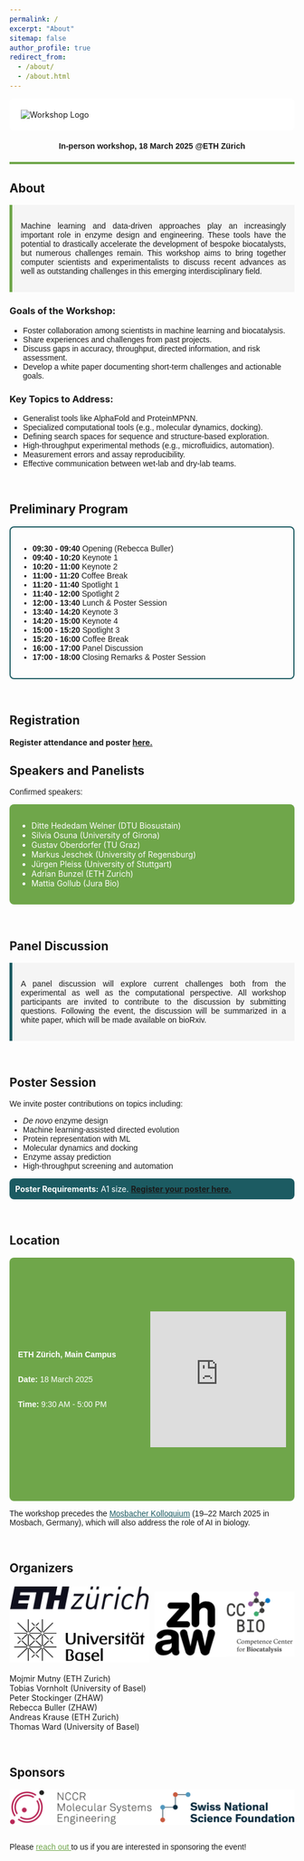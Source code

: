 ```yaml
---
permalink: /
excerpt: "About"
sitemap: false
author_profile: true
redirect_from: 
  - /about/
  - /about.html
---
```


<div style="background-color: white; padding: 20px; border-radius: 8px;">
  <img src="images/logo.png" alt="Workshop Logo" style="max-height: 50vh; display: block; margin: 0 auto;" />
</div>

#### <center style="font-family: 'Arial Nova Light', Arial, sans-serif;"> In-person workshop, 18 March 2025 @ETH Zürich</center> ####

<div style="border-bottom: 4px solid #6FA64A; margin-top: 20px;"></div>

## About
<div style="padding: 15px; background-color: #f5f5f5; border-left: 5px solid #6FA64A;">
  <p style="text-align: justify; font-family: 'Arial Nova Light', Arial, sans-serif;">Machine learning and data-driven approaches play an increasingly important role in enzyme design and engineering. These tools have the potential to drastically accelerate the development of bespoke biocatalysts, but numerous challenges remain. This workshop aims to bring together computer scientists and experimentalists to discuss recent advances as well as outstanding challenges in this emerging interdisciplinary field.</p>
</div>

### Goals of the Workshop:
<ul style="list-style-type: square; font-family: 'Arial Nova Light', Arial, sans-serif;">
  <li>Foster collaboration among scientists in machine learning and biocatalysis.</li>
  <li>Share experiences and challenges from past projects.</li>
  <li>Discuss gaps in accuracy, throughput, directed information, and risk assessment.</li>
  <li>Develop a white paper documenting short-term challenges and actionable goals.</li>
</ul>

### Key Topics to Address:
<ul style="list-style-type: square; font-family: 'Arial Nova Light', Arial, sans-serif;">
  <li>Generalist tools like AlphaFold and ProteinMPNN.</li>
  <li>Specialized computational tools (e.g., molecular dynamics, docking).</li>
  <li>Defining search spaces for sequence and structure-based exploration.</li>
  <li>High-throughput experimental methods (e.g., microfluidics, automation).</li>
  <li>Measurement errors and assay reproducibility.</li>
  <li>Effective communication between wet-lab and dry-lab teams.</li>
</ul>

&nbsp;

## Preliminary Program
<div style="border: 2px solid #1C5B62; border-radius: 8px; padding: 15px;">
  <ul style="font-family: 'Arial Nova Light', Arial, sans-serif;">
    <li><strong>09:30 - 09:40</strong> Opening (Rebecca Buller)</li>
    <li><strong>09:40 - 10:20</strong> Keynote 1</li>
    <li><strong>10:20 - 11:00</strong> Keynote 2</li>
    <li><strong>11:00 - 11:20</strong> Coffee Break</li>
    <li><strong>11:20 - 11:40</strong> Spotlight 1</li>
    <li><strong>11:40 - 12:00</strong> Spotlight 2</li>
    <li><strong>12:00 - 13:40</strong> Lunch & Poster Session</li>
    <li><strong>13:40 - 14:20</strong> Keynote 3</li>
    <li><strong>14:20 - 15:00</strong> Keynote 4</li>
    <li><strong>15:00 - 15:20</strong> Spotlight 3</li>
    <li><strong>15:20 - 16:00</strong> Coffee Break</li>
    <li><strong>16:00 - 17:00</strong> Panel Discussion</li>
    <li><strong>17:00 - 18:00</strong> Closing Remarks & Poster Session</li>
  </ul>
</div>

&nbsp;
## Registration
  <strong>Register attendance and poster [here.](
  https://docs.google.com/forms/d/e/1FAIpQLSf5HvdtoYE5jChAGrXDEQVhW1MelSfl4QyUY97rLQePhtVLEg/viewform?usp=dialog) </strong>

## Speakers and Panelists
<p style="font-family: 'Arial Nova Light', Arial, sans-serif;">Confirmed speakers:</p>
<div style="background-color: #6FA64A; color: white; padding: 15px; border-radius: 8px;">
  <ul>
    <li>Ditte Hededam Welner (DTU Biosustain)</li>
    <li>Silvia Osuna (University of Girona)</li>
    <li>Gustav Oberdorfer (TU Graz)</li>
    <li>Markus Jeschek (University of Regensburg)</li>
    <li>Jürgen Pleiss (University of Stuttgart)</li>
    <li>Adrian Bunzel (ETH Zurich)</li>
    <li>Mattia Gollub (Jura Bio)</li>
  </ul>
</div>

&nbsp;

## Panel Discussion
<div style="padding: 15px; background-color: #f5f5f5; border-left: 5px solid #1C5B62;">
  <p style="text-align: justify; font-family: 'Arial Nova Light', Arial, sans-serif;">A panel discussion will explore current challenges both from the experimental as well as the computational perspective. All workshop participants are invited to contribute to the discussion by submitting questions. Following the event, the discussion will be summarized in a white paper, which will be made available on bioRxiv.</p>
</div>

&nbsp;

## Poster Session
<p style="font-family: 'Arial Nova Light', Arial, sans-serif;">We invite poster contributions on topics including:</p>
<ul style="list-style-type: disc; font-family: 'Arial Nova Light', Arial, sans-serif;">
  <li><em>De novo</em> enzyme design</li>
  <li>Machine learning-assisted directed evolution</li>
  <li>Protein representation with ML</li>
  <li>Molecular dynamics and docking</li>
  <li>Enzyme assay prediction</li>
  <li>High-throughput screening and automation</li>
</ul>

<div style="padding: 10px; background-color: #1C5B62; color: white; border-radius: 8px;">
  <strong>Poster Requirements:</strong> A1 size.  
  <strong><a href="  https://docs.google.com/forms/d/e/1FAIpQLSf5HvdtoYE5jChAGrXDEQVhW1MelSfl4QyUY97rLQePhtVLEg/viewform?usp=dialog" target="_blank">Register your poster here.</a></strong>
</div>

&nbsp;

## Location
<div style="background-color: #6FA64A; color: white; padding: 15px; border-radius: 8px; display: flex; justify-content: space-between; height: 400px;"> 
  <!-- Left Column (Text) -->
  <div style="flex: 1; padding-right: 20px; display: flex; flex-direction: column; justify-content: center;">
    <p style="font-family: 'Arial Nova Light', Arial, sans-serif;"><strong>ETH Zürich, Main Campus</strong></p>
    <p style="font-family: 'Arial Nova Light', Arial, sans-serif;"><strong>Date:</strong> 18 March 2025</p>
    <p style="font-family: 'Arial Nova Light', Arial, sans-serif;"><strong>Time:</strong> 9:30 AM - 5:00 PM</p>
  </div>
  
  <!-- Right Column (Map) -->
  <div style="flex: 1; display: flex; justify-content: center; align-items: center; position: relative;">
    <iframe 
      src="https://www.google.com/maps/embed?pb=!1m18!1m12!1m3!1d107465.2871738979!2d8.420312774503204!3d47.405257509342526!2m3!1f0!2f0!3f0!3m2!1i1024!2i768!4f13.1!3m3!1m2!1s0x479aa10077f7ad79%3A0xa00b68137ff59d55!2sETH%20HG!5e0!3m2!1sde!2sch!4v1734633219843!5m2!1sde!2sch" 
      style="border:0; height: 60%; aspect-ratio: 1;" 
      allowfullscreen="" 
      loading="lazy" 
      referrerpolicy="no-referrer-when-downgrade">
    </iframe>
  </div>
</div>


<p style="font-family: 'Arial Nova Light', Arial, sans-serif;">The workshop precedes the <a href="https://mosbacher-kolloquium.org/home.html" target="_blank" style="color: #1C5B62;">Mosbacher Kolloquium</a> (19–22 March 2025 in Mosbach, Germany), which will also address the role of AI in biology.</p>

&nbsp;

## Organizers
<div style="display: grid; grid-template-columns: repeat(auto-fit, minmax(100px, 1fr)); gap: 10px; align-items: center; justify-items: center; margin-top: 20px;">
    <div style="width: 100%; display: flex; justify-content: center; align-items: center;">
        <img src="images/ETH_and_Basel.png" style="max-width: 100%; object-fit: contain;" />
    </div>
    <div style="width: 100%; display: flex; justify-content: center; align-items: center;">
        <img src="images/zhaw_and_ccbio.png" style="max-width: 100%; object-fit: contain;" />
    </div>
</div>


<ul style="list-style-type: none; padding-left: 0; margin-top: 20px;">
  <li>Mojmir Mutny (ETH Zurich)</li>
  <li>Tobias Vornholt (University of Basel)</li>
  <li>Peter Stockinger (ZHAW)</li>
  <li>Rebecca Buller (ZHAW)</li>
  <li>Andreas Krause (ETH Zurich)</li>
  <li>Thomas Ward (University of Basel)</li>
</ul>

&nbsp;

## Sponsors
<div style="width: 100%; display: flex; justify-content: center; align-items: center;">
    <img src="images/nccr_mse_snsf.png" style="max-width: 100%; object-fit: contain;" />
</div>
<br>

<p style="font-family: 'Arial Nova Light', Arial, sans-serif;">
    Please 
    <a href="https://mlbiocat.github.io/mlbiocat2025/_pages/contact_form.html" 
       onclick="window.open(this.href, '_blank', 'width=800,height=600'); return false;" 
       style="color: #6FA64A; text-decoration: underline;">
        reach out
    </a> 
    to us if you are interested in sponsoring the event!
</p>

